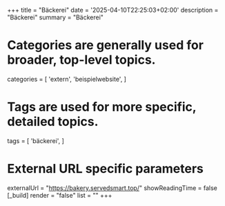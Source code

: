 +++
title = "Bäckerei"
date = '2025-04-10T22:25:03+02:00'
description = "Bäckerei"
summary = "Bäckerei"
# Categories are generally used for broader, top-level topics.
categories = [
 'extern',
 'beispielwebsite',
]
# Tags are used for more specific, detailed topics.
tags = [
 'bäckerei',
]
# External URL specific parameters
externalUrl = "https://bakery.servedsmart.top/"
showReadingTime = false
[_build]
render = "false"
list = ""
+++
